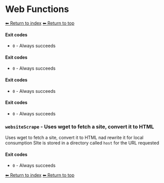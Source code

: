 # Web Functions

[⬅ Return to index](index.md)
[⬅ Return to top](../index.md)


#### Exit codes

- `0` - Always succeeds 

#### Exit codes

- `0` - Always succeeds 

#### Exit codes

- `0` - Always succeeds 

#### Exit codes

- `0` - Always succeeds

### `websiteScrape` - Uses wget to fetch a site, convert it to HTML

Uses wget to fetch a site, convert it to HTML nad rewrite it for local consumption
SIte is stored in a directory called `host` for the URL requested

#### Exit codes

- `0` - Always succeeds

[⬅ Return to index](index.md)
[⬅ Return to top](../index.md)
